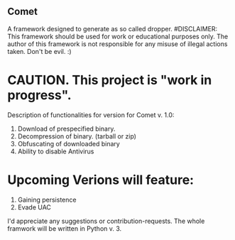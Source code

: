 ## Comet
A framework designed to generate as so called dropper.
#DISCLAIMER:
This framework should be used for work or educational purposes only. The author of this framework is not responsible for any misuse of illegal actions taken. 
Don't be evil. :) 

# CAUTION. This project is "work in progress". 
Description of functionalities for version for Comet v. 1.0:
1. Download of prespecified binary. 
2. Decompression of binary. (tarball or zip)
3. Obfuscating of downloaded binary
4. Ability to disable Antivirus

# Upcoming Verions will feature: 
1. Gaining persistence
2. Evade UAC

I'd appreciate any suggestions or contribution-requests. 
The whole framwork will be written in Python v. 3. 
